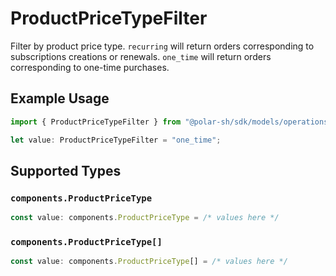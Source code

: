# ProductPriceTypeFilter

Filter by product price type. `recurring` will return orders corresponding to subscriptions creations or renewals. `one_time` will return orders corresponding to one-time purchases.

## Example Usage

```typescript
import { ProductPriceTypeFilter } from "@polar-sh/sdk/models/operations";

let value: ProductPriceTypeFilter = "one_time";
```

## Supported Types

### `components.ProductPriceType`

```typescript
const value: components.ProductPriceType = /* values here */
```

### `components.ProductPriceType[]`

```typescript
const value: components.ProductPriceType[] = /* values here */
```

